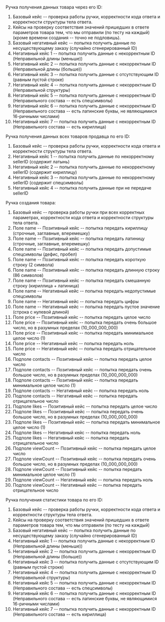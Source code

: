 Ручка получения данных товара через его ID:
1. Базовый кейс -- проверка работы ручки, корректности кода ответа и корректности структуры тела ответа.
2. Кейсы на проверку соответствия значений пришедших в ответе параметров товара тем, что мы отправили (по тесту на каждый)(кроме времени создания -- точно не подловишь).
3. Базовый негативный кейс -- попытка получить данные по несуществующему заказу (случайно сгенерированный ID)
4. Негативный кейс 1 -- попытка получить данные с некорректным ID (Неправильной длины (меньше))
5. Негативный кейс 2 -- попытка получить данные с некорректным ID (Неправильной длины (больше))
6. Негативный кейс 3 -- попытка получить данные с отсутствующим ID (равным пустой строке)
7. Негативный кейс 4 -- попытка получить данные с некорректным ID (Неправильной структуры)
8. Негативный кейс 5 -- попытка получить данные с некорректным ID (Неправильного состава -- есть спецсимволы)
9. Негативный кейс 6 -- попытка получить данные с некорректным ID (Неправильного состава -- есть латинские буквы, не являющимися 16-ричными числами)
10. Негативный кейс 7 -- попытка получить данные с некорректным ID (Неправильного состава -- есть кириллица)


Ручка получения данных всех товаров продавца по его ID:
1. Базовый кейс -- проверка работы ручки, корректности кода ответа и корректности структуры тела ответа.
2. Негативный кейс 1 -- попытка получить данные по некорректному sellerID (содержит латынь)
3. Негативный кейс 2 -- попытка получить данные по некорректному sellerID (содержит кириллицу)
4. Негативный кейс 3 -- попытка получить данные по некорректному sellerID (содержит спецсимволы)
5. Негативный кейс 4 -- попытка получить данные при не передаче sellerID


Ручка создания товара:
1. Базовый кейс -- проверка работы ручки при всех корректных параметрах, корректности кода ответа и корректности структуры тела ответа.
2. Поле name -- Позитивный кейс -- попытка передать кириллицу (строчные, заглавные, вперемешку)
3. Поле name -- Позитивный кейс -- попытка передать латиницу (строчные, заглавные, вперемешку)
4. Поле name -- Позитивный кейс -- попытка передать допустимые спецсимволы (дефис, пробел)
5. Поле name -- Позитивный кейс -- попытка передать короткую строку (2 символа)
6. Поле name -- Позитивный кейс -- попытка передать длинную строку (86 символов)
7. Поле name -- Позитивный кейс -- попытка передать смешанную строку (кириллица + латиница)
8. Поле name -- Негативный кейс -- попытка передать недопустимые спецсимволы
9. Поле name -- Негативный кейс -- попытка передать цифры
10. Поле name -- Негативный кейс -- попытка передать пустое значение (строка с нулевой длиной)
11. Поле price -- Позитивный кейс -- попытка передать целое число
12. Поле price -- Позитивный кейс -- попытка передать очень большое число, но в разумных пределах (10_000_000_000)
13. Поле price -- Позитивный кейс -- попытка передать минимальное целое число (1)
14. Поле price -- Негативный кейс -- попытка передать ноль
15. Поле price -- Негативный кейс -- попытка передать отрицательное число
16. Подполе contacts -- Позитивный кейс -- попытка передать целое число 
17. Подполе contacts -- Позитивный кейс -- попытка передать очень большое число, но в разумных пределах (10_000_000_000)
18. Подполе contacts -- Позитивный кейс -- попытка передать минимальное целое число (1)
19. Подполе contacts -- Негативный кейс -- попытка передать ноль
20. Подполе contacts -- Негативный кейс -- попытка передать отрицательное число
21. Подполе likes -- Позитивный кейс -- попытка передать целое число
22. Подполе likes -- Позитивный кейс -- попытка передать очень большое число, но в разумных пределах (10_000_000_000)
23. Подполе likes -- Позитивный кейс -- попытка передать минимальное целое число (1)
24. Подполе likes -- Негативный кейс -- попытка передать ноль
25. Подполе likes -- Негативный кейс -- попытка передать отрицательное число
26. Подполе viewCount -- Позитивный кейс -- попытка передать целое число
27. Подполе viewCount -- Позитивный кейс -- попытка передать очень большое число, но в разумных пределах (10_000_000_000)
28. Подполе viewCount -- Позитивный кейс -- попытка передать минимальное целое число (1)
29. Подполе viewCount -- Негативный кейс -- попытка передать ноль
30. Подполе viewCount -- Негативный кейс -- попытка передать отрицательное число


Ручка получения статистики товара по его ID:
1. Базовый кейс -- проверка работы ручки, корректности кода ответа и корректности структуры тела ответа.
2. Кейсы на проверку соответствия значений пришедших в ответе параметров товара тем, что мы отправили (по тесту на каждый)
3. Базовый негативный кейс -- попытка получить данные по несуществующему заказу (случайно сгенерированный ID)
4. Негативный кейс 1 -- попытка получить данные с некорректным ID (Неправильной длины (меньше))
5. Негативный кейс 2 -- попытка получить данные с некорректным ID (Неправильной длины (больше))
6. Негативный кейс 3 -- попытка получить данные с отсутствующим ID (равным пустой строке)
7. Негативный кейс 4 -- попытка получить данные с некорректным ID (Неправильной структуры)
8. Негативный кейс 5 -- попытка получить данные с некорректным ID (Неправильного состава -- есть спецсимволы)
9. Негативный кейс 6 -- попытка получить данные с некорректным ID (Неправильного состава -- есть латинские буквы, не являющимися 16-ричными числами)
10. Негативный кейс 7 -- попытка получить данные с некорректным ID (Неправильного состава -- есть кириллица)

